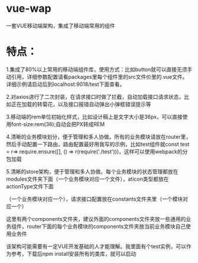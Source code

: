 # vue-wap
一套VUE移动端架构，集成了移动端常用的组件

# 特点：

1.集成了80%以上常用的移动端组件库，使用方式：比如button就可以直接<rkhy-button></rkhy-button>无须手动引用，详细参数配置请看packages里每个组件里的src文件价里的.vue文件。详细示例请启动后到localhost:9018/test下面查看。

2.对axios进行了二次封装，在请求接口时做了拦截，自动加载接口请求状态，比如正在加载的转菊花，以及接口报错自动弹出小弹框错误提示等

3.移动端的rem单位初始化样式，比如设计稿上是文字大小是36px，可以直接使用font-size:rem(36);自动会把PX转成REM

4.清晰的业务模块划分，便于管理和多人协做。所有的业务模块请放在router里，然后手动配置一下路由，路由配置最好用我写的示例，比如test组件就const test = r=> require.ensure([], () => r(require('./test')))，这样可以使用webpack的分包加载

5.清晰的store架构，便于管理和多人协做。每个业务模块的状态管理都放在modules文件夹下面（一个业务模块对应一个文件），aticon类型都放在actionType文件下面

（一个业务模块对应一个），请求接口配置放在constants文件夹里（一个模块对应一个）

这里有两个components文件夹，建议外面的components文件夹放一些通用的业务组件，router下面的每个业务模块的components文件夹放当前业务模块自己使用业务件

该架构可能需要有一定VUE开发基础的人才能理解。我里面有个test实例，可以作为参考，下载后npm install安装所有的类库，就可以启动
